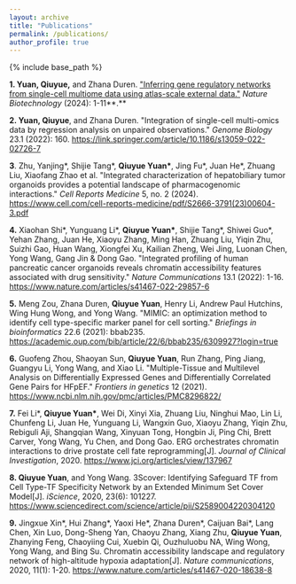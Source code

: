 ```yaml
---
layout: archive
title: "Publications"
permalink: /publications/
author_profile: true
---
```


{% include base_path %}

<!-- 下面是静态的 Markdown 列表 -->

**1. Yuan, Qiuyue,** and Zhana Duren. ["Inferring gene regulatory networks from single-cell multiome data using atlas-scale external data."](https://www.nature.com/articles/s41587-024-02182-7 ) *Nature Biotechnology* (2024): 1-11**.** 

**2. Yuan, Qiuyue**, and Zhana Duren. "Integration of single-cell multi-omics data by regression analysis on unpaired observations." *Genome Biology* 23.1 (2022): 160. https://link.springer.com/article/10.1186/s13059-022-02726-7 

**3**. Zhu, Yanjing*, Shijie Tang*, **Qiuyue Yuan\***, Jing Fu*, Juan He*, Zhuang Liu, Xiaofang Zhao et al. "Integrated characterization of hepatobiliary tumor organoids provides a potential landscape of pharmacogenomic interactions." *Cell Reports Medicine* 5, no. 2 (2024). https://www.cell.com/cell-reports-medicine/pdf/S2666-3791(23)00604-3.pdf

**4.** Xiaohan Shi*, Yunguang Li*, **Qiuyue Yuan\***, Shijie Tang*, Shiwei Guo*, Yehan Zhang, Juan He, Xiaoyu Zhang, Ming Han, Zhuang Liu, Yiqin Zhu, Suizhi Gao, Huan Wang, Xiongfei Xu, Kailian Zheng, Wei Jing, Luonan Chen, Yong Wang, Gang Jin & Dong Gao. "Integrated profiling of human pancreatic cancer organoids reveals chromatin accessibility features associated with drug sensitivity." *Nature Communications* 13.1 (2022): 1-16. https://www.nature.com/articles/s41467-022-29857-6 

**5.** Meng Zou, Zhana Duren, **Qiuyue Yuan**, Henry Li, Andrew Paul Hutchins, Wing Hung Wong, and Yong Wang. "MIMIC: an optimization method to identify cell type-specific marker panel for cell sorting." *Briefings in bioinformatics* 22.6 (2021): bbab235. https://academic.oup.com/bib/article/22/6/bbab235/6309927?login=true 

**6.** Guofeng Zhou, Shaoyan Sun, **Qiuyue Yuan**, Run Zhang, Ping Jiang, Guangyu Li, Yong Wang, and Xiao Li. "Multiple-Tissue and Multilevel Analysis on Differentially Expressed Genes and Differentially Correlated Gene Pairs for HFpEF." *Frontiers in genetics* 12 (2021). https://www.ncbi.nlm.nih.gov/pmc/articles/PMC8296822/ 

**7.** Fei Li*, **Qiuyue Yuan\***, Wei Di, Xinyi Xia, Zhuang Liu, Ninghui Mao, Lin Li, Chunfeng Li, Juan He, Yunguang Li, Wangxin Guo, Xiaoyu Zhang, Yiqin Zhu, Rebiguli Aji, Shangqian Wang, Xinyuan Tong, Hongbin Ji, Ping Chi, Brett Carver, Yong Wang, Yu Chen, and Dong Gao. ERG orchestrates chromatin interactions to drive prostate cell fate reprogramming[J]. *Journal of Clinical Investigation*, 2020. https://www.jci.org/articles/view/137967

**8. Qiuyue Yuan**, and Yong Wang. 3Scover: Identifying Safeguard TF from Cell Type-TF Specificity Network by an Extended Minimum Set Cover Model[J]. *iScience*, 2020, 23(6): 101227. https://www.sciencedirect.com/science/article/pii/S2589004220304120

**9.** Jingxue Xin*, Hui Zhang*, Yaoxi He*, Zhana Duren*, Caijuan Bai*, Lang Chen, Xin Luo, Dong-Sheng Yan, Chaoyu Zhang, Xiang Zhu, **Qiuyue Yuan**, Zhanying Feng, Chaoyiing Cui, Xuebin Qi, Ouzhuluobu NA, Wing Wong, Yong Wang, and Bing Su. Chromatin accessibility landscape and regulatory network of high-altitude hypoxia adaptation[J]. *Nature communications*, 2020, 11(1): 1-20. https://www.nature.com/articles/s41467-020-18638-8